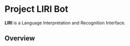 # **Project LIRI Bot**
**LIRI** is a Language Interpretation and Recognition Interface. 

## Overview